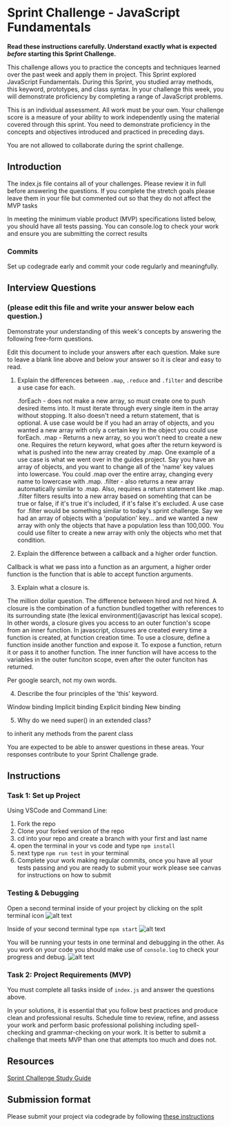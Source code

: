 # Sprint Challenge - JavaScript Fundamentals

**Read these instructions carefully. Understand exactly what is expected _before_ starting this Sprint Challenge.**

This challenge allows you to practice the concepts and techniques learned over the past week and apply them in project. This Sprint explored JavaScript Fundamentals. During this Sprint, you studied array methods, this keyword, prototypes, and class syntax. In your challenge this week, you will demonstrate proficiency by completing a range of JavaScript problems.

This is an individual assessment. All work must be your own. Your challenge score is a measure of your ability to work independently using the material covered through this sprint. You need to demonstrate proficiency in the concepts and objectives introduced and practiced in preceding days.

You are not allowed to collaborate during the sprint challenge.

## Introduction

The index.js file contains all of your challenges. Please review it in full before answering the questions. If you complete the stretch goals please leave them in your file but commented out so that they do not affect the MVP tasks

In meeting the minimum viable product (MVP) specifications listed below, you should have all tests passing. You can console.log to check your work and ensure you are submitting the correct results

### Commits

Set up codegrade early and commit your code regularly and meaningfully.

## Interview Questions

### (please edit this file and write your answer below each question.)

Demonstrate your understanding of this week's concepts by answering the following free-form questions.

Edit this document to include your answers after each question. Make sure to leave a blank line above and below your answer so it is clear and easy to read.

1. Explain the differences between `.map`, `.reduce` and `.filter` and describe a use case for each.

   <!--Making change for codegrade -->

   .forEach - does not make a new array, so must create one to push desired items into. It must iterate through every single item in the array without stopping. It also doesn't need a return statement, that is optional. A use case would be if you had an array of objects, and you wanted a new array with only a certain key in the object you could use forEach.
   .map - Returns a new array, so you won't need to create a new one. Requires the return keyword, what goes after the return keyword is what is pushed into the new array created by .map. One example of a use case is what we went over in the guides project. Say you have an array of objects, and you want to change all of the 'name' key values into lowercase. You could .map over the entire array, changing every name to lowercase with .map.
   .filter - also returns a new array automatically similar to .map. Also, requires a return statement like .map. .filter filters results into a new array based on somehting that can be true or false, if it's true it's included, if it's false it's excluded. A use case for .filter would be something similar to today's sprint challenge. Say we had an array of objects with a 'population' key... and we wanted a new array with only the objects that have a population less than 100,000. You could use filter to create a new array with only the objects who met that condition.

2. Explain the difference between a callback and a higher order function.

Callback is what we pass into a function as an argument, a higher order function is the function that is able to accept function arguments.

3. Explain what a closure is.

The million dollar question. The difference between hired and not hired. A closure is the combination of a function bundled together with references to its surrounding state (the lexical environment)(javascript has lexical scope). In other words, a closure gives you access to an outer function's scope from an inner function. In javascript, closures are created every time a function is created, at function creation time. To use a closure, define a function inside another function and expose it. To expose a function, return it or pass it to another function. The inner function will have access to the variables in the outer funciton scope, even after the outer funciton has returned.

Per google search, not my own words.

4. Describe the four principles of the 'this' keyword.

Window binding
Implicit binding
Explicit binding
New binding

5. Why do we need super() in an extended class?

to inherit any methods from the parent class

You are expected to be able to answer questions in these areas. Your responses contribute to your Sprint Challenge grade.

## Instructions

### Task 1: Set up Project

Using VSCode and Command Line:

1. Fork the repo
2. Clone your forked version of the repo
3. cd into your repo and create a branch with your first and last name
4. open the terminal in your vs code and type `npm install`
5. next type `npm run test` in your terminal
6. Complete your work making regular commits, once you have all your tests passing and you are ready to submit your work please see canvas for instructions on how to submit

### Testing & Debugging

Open a second terminal inside of your project by clicking on the split terminal icon
![alt text](assets/split_terminal.png "Split Terminal")

Inside of your second terminal type `npm start`
![alt text](assets/npm_start.png "type npm start")

You will be running your tests in one terminal and debugging in the other. As you work on your code you should make use of `console.log` to check your progress and debug.
![alt text](assets/tests_debug_terminal_final.png "your terminal should look like this")

### Task 2: Project Requirements (MVP)

You must complete all tasks inside of `index.js` and answer the questions above.

In your solutions, it is essential that you follow best practices and produce clean and professional results. Schedule time to review, refine, and assess your work and perform basic professional polishing including spell-checking and grammar-checking on your work. It is better to submit a challenge that meets MVP than one that attempts too much and does not.

## Resources

[Sprint Challenge Study Guide](https://www.notion.so/lambdaschool/Unit-1-Sprint-3-Study-Guide-033a9a00659a4ef98c12eb97e49a6110)

## Submission format

Please submit your project via codegrade by following [these instructions](https://www.notion.so/lambdaschool/Submitting-an-assignment-via-Code-Grade-A-Step-by-Step-Walkthrough-07bd65f5f8364e709ecb5064735ce374)
